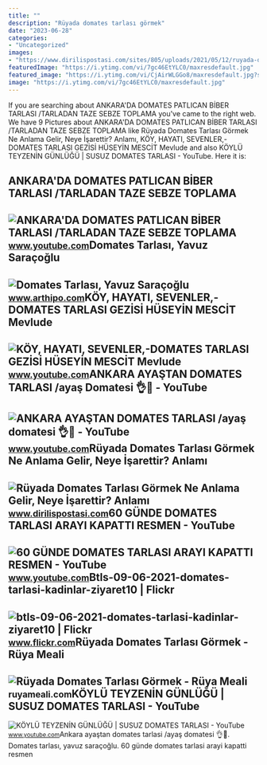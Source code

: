 ```yaml
---
title: ""
description: "Rüyada domates tarlası görmek"
date: "2023-06-28"
categories:
- "Uncategorized"
images:
- "https://www.dirilispostasi.com/sites/805/uploads/2021/05/12/ruyada-domates-tarlasi-gormek-ne-anlama-gelir-neye-isarettir2.jpg?"
featuredImage: "https://i.ytimg.com/vi/7gc46EtYLC0/maxresdefault.jpg"
featured_image: "https://i.ytimg.com/vi/CjAirWLGGo8/maxresdefault.jpg?sqp=-oaymwEmCIAKENAF8quKqQMa8AEB-AH-CYAC0AWKAgwIABABGEwgZSgxMA8=&amp;rs=AOn4CLApxWealZ7lT5gagIrQL_P6BO2PKQ"
image: "https://i.ytimg.com/vi/7gc46EtYLC0/maxresdefault.jpg"
---
```


If you are searching about ANKARA'DA DOMATES PATLICAN BİBER TARLASI /TARLADAN TAZE SEBZE TOPLAMA you've came to the right web. We have 9 Pictures about ANKARA'DA DOMATES PATLICAN BİBER TARLASI /TARLADAN TAZE SEBZE TOPLAMA like Rüyada Domates Tarlası Görmek Ne Anlama Gelir, Neye İşarettir? Anlamı, KÖY, HAYATI, SEVENLER,-DOMATES TARLASI GEZİSİ HÜSEYİN MESCİT Mevlude and also KÖYLÜ TEYZENİN GÜNLÜĞÜ | SUSUZ DOMATES TARLASI - YouTube. Here it is:

ANKARA'DA DOMATES PATLICAN BİBER TARLASI /TARLADAN TAZE SEBZE TOPLAMA
---------------------------------------------------------------------

 ![ANKARA'DA DOMATES PATLICAN BİBER TARLASI /TARLADAN TAZE SEBZE TOPLAMA](https://i.ytimg.com/vi/uMBah73AnQk/maxresdefault.jpg) <small>www.youtube.com</small>Domates Tarlası, Yavuz Saraçoğlu
--------------------------------

 ![Domates Tarlası, Yavuz Saraçoğlu](https://www.arthipo.com/image/cache/wkseller/1150/DSC04166-1000x1000.JPG) <small>www.arthipo.com</small>KÖY, HAYATI, SEVENLER,-DOMATES TARLASI GEZİSİ HÜSEYİN MESCİT Mevlude
--------------------------------------------------------------------

 ![KÖY, HAYATI, SEVENLER,-DOMATES TARLASI GEZİSİ HÜSEYİN MESCİT Mevlude](https://i.ytimg.com/vi/7gc46EtYLC0/maxresdefault.jpg) <small>www.youtube.com</small>ANKARA AYAŞTAN DOMATES TARLASI /ayaş Domatesi 👌🌹 - YouTube
----------------------------------------------------------

 ![ANKARA AYAŞTAN DOMATES TARLASI /ayaş domatesi 👌🌹 - YouTube](https://i.ytimg.com/vi/RupGyGST7Ec/hqdefault.jpg?sqp=-oaymwEmCOADEOgC8quKqQMa8AEB-AH-CYAC0AWKAgwIABABGGUgYygrMA8=&rs=AOn4CLCmfXtPOhmgvbRY_CspJnX5vVoyoQ) <small>www.youtube.com</small>Rüyada Domates Tarlası Görmek Ne Anlama Gelir, Neye İşarettir? Anlamı
---------------------------------------------------------------------

 ![Rüyada Domates Tarlası Görmek Ne Anlama Gelir, Neye İşarettir? Anlamı](https://www.dirilispostasi.com/sites/805/uploads/2021/05/12/ruyada-domates-tarlasi-gormek-ne-anlama-gelir-neye-isarettir2.jpg?) <small>www.dirilispostasi.com</small>60 GÜNDE DOMATES TARLASI ARAYI KAPATTI RESMEN - YouTube
-------------------------------------------------------

 ![60 GÜNDE DOMATES TARLASI ARAYI KAPATTI RESMEN - YouTube](https://i.ytimg.com/vi/CjAirWLGGo8/maxresdefault.jpg?sqp=-oaymwEmCIAKENAF8quKqQMa8AEB-AH-CYAC0AWKAgwIABABGEwgZSgxMA8=&rs=AOn4CLApxWealZ7lT5gagIrQL_P6BO2PKQ) <small>www.youtube.com</small>Btls-09-06-2021-domates-tarlasi-kadinlar-ziyaret10 | Flickr
-----------------------------------------------------------

 ![btls-09-06-2021-domates-tarlasi-kadinlar-ziyaret10 | Flickr](https://live.staticflickr.com/65535/51719934454_67c01bcf70_b.jpg) <small>www.flickr.com</small>Rüyada Domates Tarlası Görmek - Rüya Meali
------------------------------------------

 ![Rüyada Domates Tarlası Görmek - Rüya Meali](http://ruyameali.com/wp-content/uploads/2060/10/ruyada-domates-tarlasi-gormek-1-810x540.jpg) <small>ruyameali.com</small>KÖYLÜ TEYZENİN GÜNLÜĞÜ | SUSUZ DOMATES TARLASI - YouTube
--------------------------------------------------------

 ![KÖYLÜ TEYZENİN GÜNLÜĞÜ | SUSUZ DOMATES TARLASI - YouTube](https://i.ytimg.com/vi/PN4eDgz6HTA/maxresdefault.jpg) <small>www.youtube.com</small>Ankara ayaştan domates tarlasi /ayaş domatesi 👌🌹. Domates tarlası, yavuz saraçoğlu. 60 günde domates tarlasi arayi kapatti resmen
